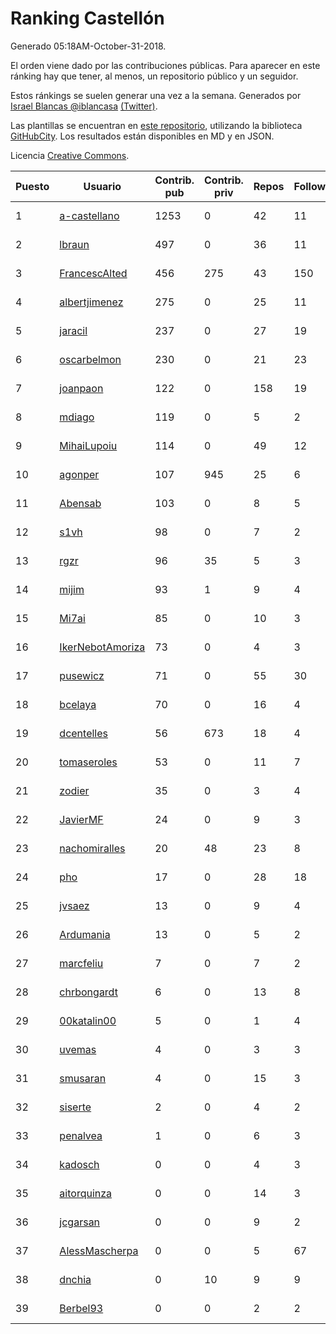 # Ranking Castellón

Generado 05:18AM-October-31-2018.

El orden viene dado por las contribuciones públicas. Para aparecer en este ránking hay que tener, al menos, un repositorio público y un seguidor.

Estos ránkings se suelen generar una vez a la semana. Generados por [Israel Blancas @iblancasa](https://github.com/iblancasa/) [(Twitter)](https://twitter.com/iblancasa).

Las plantillas se encuentran en [este repositorio](https://github.com/iblancasa/GH-Spanish-Ranking), utilizando la biblioteca [GitHubCity](https://github.com/iblancasa/GitHubCity). Los resultados están disponibles en MD y en JSON.

Licencia [Creative Commons](https://creativecommons.org/licenses/by/4.0/).

| Puesto   |  Usuario  | Contrib. pub | Contrib. priv |Repos| Followers | Desde |  Avatar  |
|----------|-----------|--------------|---------------|-----|-----------|-------|----------|
|1|[a-castellano](https://github.com/a-castellano)|1253|0|42|11|2015-03-17|![a-castellano]()|
|2|[lbraun](https://github.com/lbraun)|497|0|36|11|2010-06-02|![lbraun]()|
|3|[FrancescAlted](https://github.com/FrancescAlted)|456|275|43|150|2010-06-25|![FrancescAlted]()|
|4|[albertjimenez](https://github.com/albertjimenez)|275|0|25|11|2015-05-21|![albertjimenez]()|
|5|[jaracil](https://github.com/jaracil)|237|0|27|19|2014-01-10|![jaracil]()|
|6|[oscarbelmon](https://github.com/oscarbelmon)|230|0|21|23|2013-04-05|![oscarbelmon]()|
|7|[joanpaon](https://github.com/joanpaon)|122|0|158|19|2013-06-30|![joanpaon]()|
|8|[mdiago](https://github.com/mdiago)|119|0|5|2|2016-09-20|![mdiago]()|
|9|[MihaiLupoiu](https://github.com/MihaiLupoiu)|114|0|49|12|2013-06-24|![MihaiLupoiu]()|
|10|[agonper](https://github.com/agonper)|107|945|25|6|2015-01-27|![agonper]()|
|11|[Abensab](https://github.com/Abensab)|103|0|8|5|2015-10-31|![Abensab]()|
|12|[s1vh](https://github.com/s1vh)|98|0|7|2|2014-10-09|![s1vh]()|
|13|[rgzr](https://github.com/rgzr)|96|35|5|3|2015-07-03|![rgzr]()|
|14|[mijim](https://github.com/mijim)|93|1|9|4|2016-02-01|![mijim]()|
|15|[Mi7ai](https://github.com/Mi7ai)|85|0|10|3|2016-12-10|![Mi7ai]()|
|16|[IkerNebotAmoriza](https://github.com/IkerNebotAmoriza)|73|0|4|3|2018-01-30|![IkerNebotAmoriza]()|
|17|[pusewicz](https://github.com/pusewicz)|71|0|55|30|2008-02-26|![pusewicz]()|
|18|[bcelaya](https://github.com/bcelaya)|70|0|16|4|2014-09-12|![bcelaya]()|
|19|[dcentelles](https://github.com/dcentelles)|56|673|18|4|2013-07-15|![dcentelles]()|
|20|[tomaseroles](https://github.com/tomaseroles)|53|0|11|7|2015-02-16|![tomaseroles]()|
|21|[zodier](https://github.com/zodier)|35|0|3|4|2010-11-13|![zodier]()|
|22|[JavierMF](https://github.com/JavierMF)|24|0|9|3|2013-01-17|![JavierMF]()|
|23|[nachomiralles](https://github.com/nachomiralles)|20|48|23|8|2013-06-26|![nachomiralles]()|
|24|[pho](https://github.com/pho)|17|0|28|18|2009-05-25|![pho]()|
|25|[jvsaez](https://github.com/jvsaez)|13|0|9|4|2012-06-10|![jvsaez]()|
|26|[Ardumania](https://github.com/Ardumania)|13|0|5|2|2012-02-17|![Ardumania]()|
|27|[marcfeliu](https://github.com/marcfeliu)|7|0|7|2|2013-10-01|![marcfeliu]()|
|28|[chrbongardt](https://github.com/chrbongardt)|6|0|13|8|2012-11-19|![chrbongardt]()|
|29|[00katalin00](https://github.com/00katalin00)|5|0|1|4|2017-10-18|![00katalin00]()|
|30|[uvemas](https://github.com/uvemas)|4|0|3|3|2011-10-03|![uvemas]()|
|31|[smusaran](https://github.com/smusaran)|4|0|15|3|2015-11-10|![smusaran]()|
|32|[siserte](https://github.com/siserte)|2|0|4|2|2014-02-05|![siserte]()|
|33|[penalvea](https://github.com/penalvea)|1|0|6|3|2013-04-09|![penalvea]()|
|34|[kadosch](https://github.com/kadosch)|0|0|4|3|2011-12-31|![kadosch]()|
|35|[aitorquinza](https://github.com/aitorquinza)|0|0|14|3|2012-09-17|![aitorquinza]()|
|36|[jcgarsan](https://github.com/jcgarsan)|0|0|9|2|2013-09-26|![jcgarsan]()|
|37|[AlessMascherpa](https://github.com/AlessMascherpa)|0|0|5|67|2011-04-03|![AlessMascherpa]()|
|38|[dnchia](https://github.com/dnchia)|0|10|9|9|2015-08-14|![dnchia]()|
|39|[Berbel93](https://github.com/Berbel93)|0|0|2|2|2016-03-02|![Berbel93]()|
